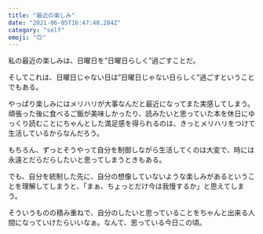 ```yaml
---
title: "最近の楽しみ"
date: "2021-06-05T16:47:40.284Z"
category: "self"
emoji: "🙃"
---
```


私の最近の楽しみは、日曜日を”日曜日らしく”過ごすことだ。

そしてこれは、日曜日じゃない日は”日曜日じゃない日らしく”過ごすということでもある。

やっぱり楽しみにはメリハリが大事なんだと最近になってまた実感してしまう。頑張った後に食べるご飯が美味しかったり、読みたいと思っていた本を休日にゆっくり読むことにちゃんとした満足感を得られるのは、きっとメリハリをつけて生活しているからなんだろう。

もちろん、ずっとそうやって自分を制御しながら生活してくのは大変で、時には永遠とだらだらしたいと思ってしまうときもある。

でも、自分を統制した先に、自分の想像していないような楽しみがあるということを理解してしまうと、「まぁ、ちょっとだけ今は我慢するか」と思えてしまう。

そういうものの積み重ねで、自分のしたいと思っていることをちゃんと出来る人間になっていけたらいいなぁ。なんて、思っている今日この頃。

